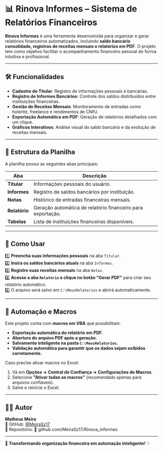 # 📊 Rinova Informes – Sistema de Relatórios Financeiros

**Rinova Informes** é uma ferramenta desenvolvida para organizar e gerar relatórios financeiros automatizados, incluindo **saldo bancário consolidado, registros de receitas mensais e relatórios em PDF**. O projeto tem como objetivo facilitar o acompanhamento financeiro pessoal de forma intuitiva e profissional.

---

## 🛠 **Funcionalidades**

- **Cadastro do Titular**: Registro de informações pessoais e bancárias.
- **Registro de Informes Bancários**: Controle dos saldos distribuídos entre instituições financeiras.
- **Gestão de Receitas Mensais**: Monitoramento de entradas como holerite, freelance e rendimentos de CNPJ.
- **Exportação Automática em PDF**: Geração de relatórios detalhados com um clique.
- **Gráficos Interativos**: Análise visual do saldo bancário e da evolução de receitas mensais.

---

## 📂 **Estrutura da Planilha**

A planilha possui as seguintes abas principais:

| Aba         | Descrição |
|------------|------------|
| **Titular** | Informações pessoais do usuário. |
| **Informes** | Registro de saldos bancários por instituição. |
| **Notas** | Histórico de entradas financeiras mensais. |
| **Relatório** | Geração automática de relatório financeiro para exportação. |
| **Tabelas** | Lista de instituições financeiras disponíveis. |

---

## 🚀 **Como Usar**

1️⃣ **Preencha suas informações pessoais** na aba `Titular`.  
2️⃣ **Insira os saldos bancários atuais** na aba `Informes`.  
3️⃣ **Registre suas receitas mensais** na aba `Notas`.  
4️⃣ **Acesse a aba `Relatório` e clique no botão "Gerar PDF"** para criar seu relatório automático.  
5️⃣ O arquivo será salvo em `C:\MeusRelatorios` e abrirá automaticamente.

---

## 🔧 **Automação e Macros**

Este projeto conta com **macros em VBA** que possibilitam:
- **Exportação automática do relatório em PDF.**
- **Abertura do arquivo PDF após a geração.**
- **Salvamento inteligente na pasta `C:\MeusRelatorios`.**
- **Validação automática para garantir que os dados sejam exibidos corretamente.**

Caso precise ativar macros no Excel:
1. Vá em **Opções → Central de Confiança → Configurações de Macros**.
2. Selecione **"Ativar todas as macros"** (recomendado apenas para arquivos confiáveis).
3. Salve e reinicie o Excel.

---

## 👨‍💻 **Autor**

**Matheus Meira**  
🔗 GitHub: [@MeiraSz17](https://github.com/MeiraSz17)  
📁 Repositório: 🔗 github.com/MeiraSz17/Rinova_informes 

---

**📌 Transformando organização financeira em automação inteligente!** ✨
